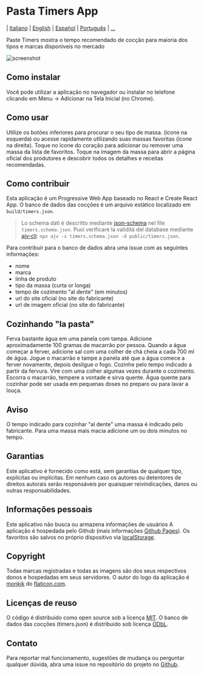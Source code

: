 # Pasta Timers App

| [Italiano](https://github.com/jenkin/pasta-timers-app/blob/master/README.md) | [English](https://github.com/jenkin/pasta-timers-app/blob/master/README-en.md) | [Español](https://github.com/jenkin/pasta-timers-app/blob/master/README-es.md) | [Português](https://github.com/jenkin/pasta-timers-app/blob/master/README-pt.md) | [...](https://github.com/jenkin/pasta-timers-app/issues/15)

Paste Timers mostra o tempo recomendado de cocção para maioria dos tipos e marcas disponíveis no mercado

![screenshot](https://repository-images.githubusercontent.com/214686946/4b0a8980-ed27-11e9-827f-88954c137291)

## Como instalar

Você pode utilizar a aplicação no navegador ou instalar no telefone clicando em Menu -> Adicionar na Tela Inicial (no Chrome).

## Como usar

Utilize os botões inferiores para procurar o seu tipo de massa. (ícone na esquerda)
ou acesse rapidamente utilizando suas massas favoritas (ícone na direita).
Toque no ícone do coração para adicionar ou remover uma massa da lista de favoritos.
Toque na imagem da massa para abrir a página oficial dos produtores e descobrir todos os detalhes e receitas recomendadas. 

## Como contribuir

Esta aplicação é um Progressive Web App baseado no React e Create React App.
O banco de dados das cocções é um arquivo estático localizado em `build/timers.json`.
> Lo schema dati è descritto mediante [json-schema](https://json-schema.org/) nel file `timers.schema.json`.
> Puoi verificare la validità del database mediante [ajv-cli](https://github.com/jessedc/ajv-cli): `npx ajv -s timers.schema.json -d public/timers.json`.

Para contribuir para o banco de dados abra uma issue com as seguintes informações:

* nome
* marca
* linha de produto
* tipo da massa (curta or longa)
* tempo de cozimento "al dente" (em minutos)
* url do site oficial (no site do fabricante)
* url de imagem oficial (no site do fabricante)

## Cozinhando "la pasta"

Ferva bastante água em uma panela com tampa.
Adicione aproximadamente 100 gramas de macarrão por pessoa.
Quando a água começar a ferver, adicione sal com uma colher de chá cheia a cada 700 ml de água.
Jogue o macarrão e tampe a panela até que a água comece a ferver novamente, depois desligue o fogo.
Cozinhe pelo tempo indicado a partir da fervura.
Vire com uma colher algumas vezes durante o cozimento.
Escorra o macarrão, tempere a vontade e sirva quente.
Água quente para cozinhar pode ser usada em pequenas doses no preparo ou para lavar a louça.

## Aviso

O tempo indicado para cozinhar "al dente" uma massa é indicado pelo fabricante.
Para uma massa mais macia adicione um ou dois minutos no tempo.

## Garantias

Este aplicativo é fornecido como está, sem garantias de qualquer tipo, explícitas ou implícitas.
Em nenhum caso os autores ou detentores de direitos autorais serão responsáveis por quaisquer reivindicações, danos ou outras responsabilidades.

## Informações pessoais

Este aplicativo não busca ou armazena informações de usuários
A aplicação é hospedada pelo Github (mais informações <a href="https://pages.github.com/" rel="noopener noreferrer" target="_blank">Github Pages</a>).
Os favoritos são salvos no próprio dispositivo via <a href="https://developer.mozilla.org/en-US/docs/Web/API/Window/localStorage" rel="noopener noreferrer" target="_blank">localStorage</a>.

## Copyright

Todas marcas registradas e todas as imagens são dos seus respectivos donos e hospedadas em seus servidores.
O autor do logo da aplicação é <a href="https://www.flaticon.com/authors/monkik" title="monkik">monkik</a> do <a href="https://www.flaticon.com/" title="Flaticon">flaticon.com</a>.

## Licenças de reuso

O código é distribuido como open source sob a licença <a href="https://tldrlegal.com/license/mit-license" rel="noopener noreferrer" target="_blank">MIT</a>.
O banco de dados das cocções (timers.json) é distribuido sob licença <a href="https://tldrlegal.com/license/odc-open-database-license-(odbl)" rel="noopener noreferrer" target="_blank">ODbL</a>.

## Contato

Para reportar mal funcionamento, sugestões de mudança ou perguntar qualquer dúvida, abra uma issue no repositório do projeto no <a href="https://github.com/jenkin/pasta-timers-app/issues" rel="noopener noreferrer" target="_blank">Github</a>. 
    
